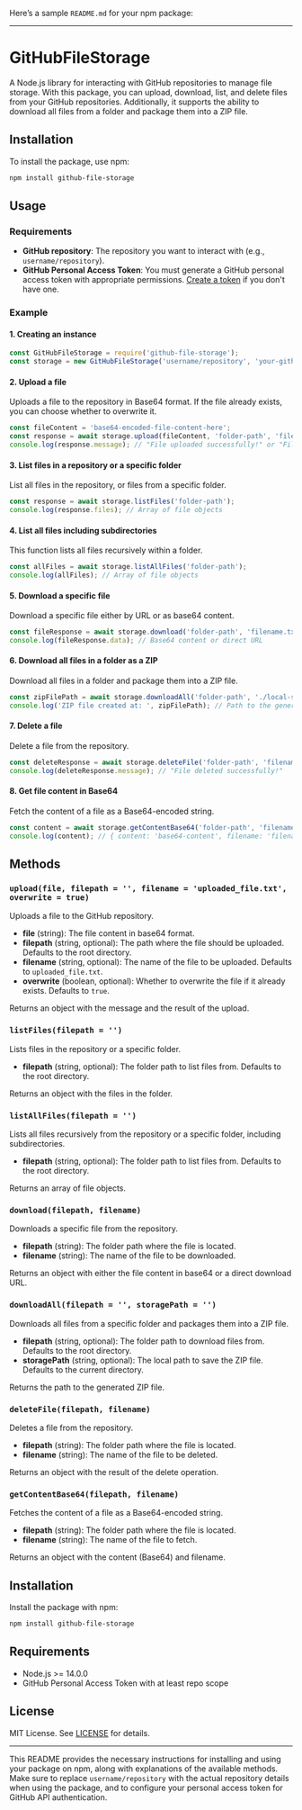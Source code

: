 Here’s a sample `README.md` for your npm package:

---

# GitHubFileStorage

A Node.js library for interacting with GitHub repositories to manage file storage. With this package, you can upload, download, list, and delete files from your GitHub repositories. Additionally, it supports the ability to download all files from a folder and package them into a ZIP file.

## Installation

To install the package, use npm:

```bash
npm install github-file-storage
```

## Usage

### Requirements

- **GitHub repository**: The repository you want to interact with (e.g., `username/repository`).
- **GitHub Personal Access Token**: You must generate a GitHub personal access token with appropriate permissions. [Create a token](https://github.com/settings/tokens) if you don't have one.

### Example

#### 1. **Creating an instance**

```javascript
const GitHubFileStorage = require('github-file-storage');
const storage = new GitHubFileStorage('username/repository', 'your-github-token');
```

#### 2. **Upload a file**

Uploads a file to the repository in Base64 format. If the file already exists, you can choose whether to overwrite it.

```javascript
const fileContent = 'base64-encoded-file-content-here';
const response = await storage.upload(fileContent, 'folder-path', 'filename.txt', true); // Overwrite is true
console.log(response.message); // "File uploaded successfully!" or "File updated successfully!"
```

#### 3. **List files in a repository or a specific folder**

List all files in the repository, or files from a specific folder.

```javascript
const response = await storage.listFiles('folder-path');
console.log(response.files); // Array of file objects
```

#### 4. **List all files including subdirectories**

This function lists all files recursively within a folder.

```javascript
const allFiles = await storage.listAllFiles('folder-path');
console.log(allFiles); // Array of file objects
```

#### 5. **Download a specific file**

Download a specific file either by URL or as base64 content.

```javascript
const fileResponse = await storage.download('folder-path', 'filename.txt');
console.log(fileResponse.data); // Base64 content or direct URL
```

#### 6. **Download all files in a folder as a ZIP**

Download all files in a folder and package them into a ZIP file.

```javascript
const zipFilePath = await storage.downloadAll('folder-path', './local-storage-path');
console.log('ZIP file created at: ', zipFilePath); // Path to the generated ZIP file
```

#### 7. **Delete a file**

Delete a file from the repository.

```javascript
const deleteResponse = await storage.deleteFile('folder-path', 'filename.txt');
console.log(deleteResponse.message); // "File deleted successfully!"
```

#### 8. **Get file content in Base64**

Fetch the content of a file as a Base64-encoded string.

```javascript
const content = await storage.getContentBase64('folder-path', 'filename.txt');
console.log(content); // { content: 'base64-content', filename: 'filename.txt' }
```

## Methods

### `upload(file, filepath = '', filename = 'uploaded_file.txt', overwrite = true)`

Uploads a file to the GitHub repository.

- **file** (string): The file content in base64 format.
- **filepath** (string, optional): The path where the file should be uploaded. Defaults to the root directory.
- **filename** (string, optional): The name of the file to be uploaded. Defaults to `uploaded_file.txt`.
- **overwrite** (boolean, optional): Whether to overwrite the file if it already exists. Defaults to `true`.

Returns an object with the message and the result of the upload.

### `listFiles(filepath = '')`

Lists files in the repository or a specific folder.

- **filepath** (string, optional): The folder path to list files from. Defaults to the root directory.

Returns an object with the files in the folder.

### `listAllFiles(filepath = '')`

Lists all files recursively from the repository or a specific folder, including subdirectories.

- **filepath** (string, optional): The folder path to list files from. Defaults to the root directory.

Returns an array of file objects.

### `download(filepath, filename)`

Downloads a specific file from the repository.

- **filepath** (string): The folder path where the file is located.
- **filename** (string): The name of the file to be downloaded.

Returns an object with either the file content in base64 or a direct download URL.

### `downloadAll(filepath = '', storagePath = '')`

Downloads all files from a specific folder and packages them into a ZIP file.

- **filepath** (string, optional): The folder path to download files from. Defaults to the root directory.
- **storagePath** (string, optional): The local path to save the ZIP file. Defaults to the current directory.

Returns the path to the generated ZIP file.

### `deleteFile(filepath, filename)`

Deletes a file from the repository.

- **filepath** (string): The folder path where the file is located.
- **filename** (string): The name of the file to be deleted.

Returns an object with the result of the delete operation.

### `getContentBase64(filepath, filename)`

Fetches the content of a file as a Base64-encoded string.

- **filepath** (string): The folder path where the file is located.
- **filename** (string): The name of the file to fetch.

Returns an object with the content (Base64) and filename.

## Installation

Install the package with npm:

```bash
npm install github-file-storage
```

## Requirements

- Node.js >= 14.0.0
- GitHub Personal Access Token with at least repo scope

## License

MIT License. See [LICENSE](LICENSE.txt) for details.

---

This README provides the necessary instructions for installing and using your package on npm, along with explanations of the available methods. Make sure to replace `username/repository` with the actual repository details when using the package, and to configure your personal access token for GitHub API authentication.